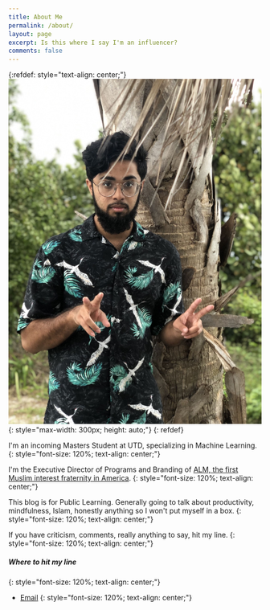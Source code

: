 ```yaml
---
title: About Me
permalink: /about/
layout: page
excerpt: Is this where I say I'm an influencer? 
comments: false
---
```

{:refdef: style="text-align: center;"}
![sohail](/assets/img/avatar.jpg){: style="max-width: 300px; height: auto;"}
{: refdef}

I'm an incoming Masters Student at UTD, specializing in Machine Learning. 
{: style="font-size: 120%; text-align: center;"}

I'm the Executive Director of Programs and Branding of [ALM, the first Muslim interest fraternity in America](https://www.alphalambdamu.org/).
{: style="font-size: 120%; text-align: center;"}

This blog is for Public Learning. Generally going to talk about productivity, mindfulness, Islam, honestly anything so I won't put myself in a box.
{: style="font-size: 120%; text-align: center;"}

If you have criticism, comments, really anything to say, hit my line. 
{: style="font-size: 120%; text-align: center;"}

##### Where to hit my line
{: style="font-size: 120%; text-align: center;"}

- [Email](sohailm25@gmail.com)
{: style="font-size: 120%; text-align: center;"}
